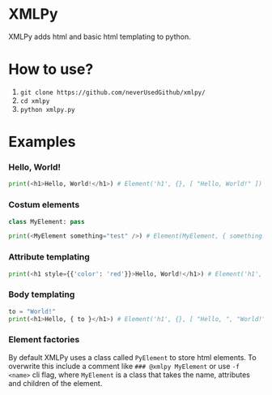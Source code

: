 # XMLPy
XMLPy adds html and basic html templating to python.

# How to use?
1. `git clone https://github.com/neverUsedGithub/xmlpy/`
2. `cd xmlpy`
3. `python xmlpy.py`

# Examples
### Hello, World!
```py
print(<h1>Hello, World!</h1>) # Element('h1', {}, [ "Hello, World!" ])
```

### Costum elements
```py
class MyElement: pass

print(<MyElement something="test" />) # Element(MyElement, { something: 'test' }, [])
```

### Attribute templating
```py
print(<h1 style={{'color': 'red'}}>Hello, World!</h1>) # Element('h1', { style: { color: 'red' } }, [ 'Hello, World!' ])
```

### Body templating
```py
to = "World!"
print(<h1>Hello, { to }</h1>) # Element('h1', {}, [ "Hello, ", "World!" ])
```

### Element factories
By default XMLPy uses a class called `PyElement` to store html elements. To overwrite this include a comment like `### @xmlpy MyElement` or use `-f <name>` cli flag, where `MyElement` is a class that takes the name, attributes and children of the element.